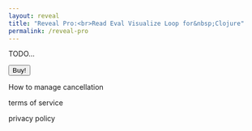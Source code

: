 ```yaml
---
layout: reveal
title: "Reveal Pro:<br>Read Eval Visualize Loop for&nbsp;Clojure"
permalink: /reveal-pro
---
```


TODO...

<button name="button" onclick="https://buy.stripe.com/8wM9Dz5bKand5ck3cc">Buy!</button>

How to manage cancellation

terms of service

privacy policy